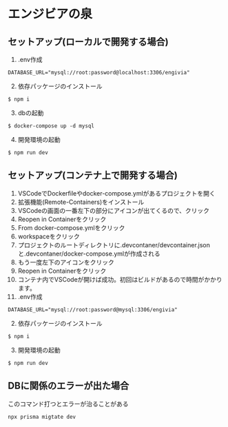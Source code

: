 # エンジビアの泉

## セットアップ(ローカルで開発する場合)
1. .env作成
```
DATABASE_URL="mysql://root:password@localhost:3306/engivia"
```
2. 依存パッケージのインストール
```
$ npm i
```
3. dbの起動
```
$ docker-compose up -d mysql
```
4. 開発環境の起動
```
$ npm run dev
```
## セットアップ(コンテナ上で開発する場合)
1. VSCodeでDockerfileやdocker-compose.ymlがあるプロジェクトを開く
2. 拡張機能(Remote-Containers)をインストール
3. VSCodeの画面の一番左下の部分にアイコンが出てくるので、クリック
4. Reopen in Containerをクリック
5. From docker-compose.ymlをクリック
6. workspaceをクリック
7. プロジェクトのルートディレクトリに.devcontaner/devcontainer.jsonと.devcontaner/docker-compose.ymlが作成される
8. もう一度左下のアイコンをクリック
9. Reopen in Containerをクリック
10. コンテナ内でVSCodeが開けば成功。初回はビルドがあるので時間がかかります。
11. .env作成
```
DATABASE_URL="mysql://root:password@mysql:3306/engivia"
```
2. 依存パッケージのインストール
```
$ npm i
```
3. 開発環境の起動
```
$ npm run dev
```
## DBに関係のエラーが出た場合
このコマンド打つとエラーが治ることがある
```
npx prisma migtate dev
```
